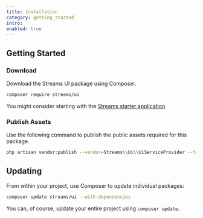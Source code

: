 ```yaml
---
title: Installation
category: getting_started
intro:
enabled: true
---
```


## Getting Started

### Download

Download the Streams UI package using Composer.

```bash
composer require streams/ui
```

You might consider starting with the [Streams starter application](/docs/installation).

### Publish Assets

Use the following command to publish the public assets required for this package.

```bash
php artisan vendor:publish --vendor=Streams\\Ui\\UiServiceProvider --tag=public
```

## Updating

From within your project, use Composer to update individual packages:

```bash
composer update streams/ui --with-dependencies
```

You can, of course, update your entire project using `composer update`.
